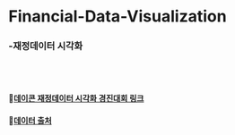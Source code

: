 # Financial-Data-Visualization
### -재정데이터 시각화
###### ㅤ
#### 🔗[데이콘 재정데이터 시각화 경진대회 링크](https://dacon.io/competitions/official/235767/overview/description)
#### 🔗[데이터 출처](https://www.openfiscaldata.go.kr/portal/main.do)
